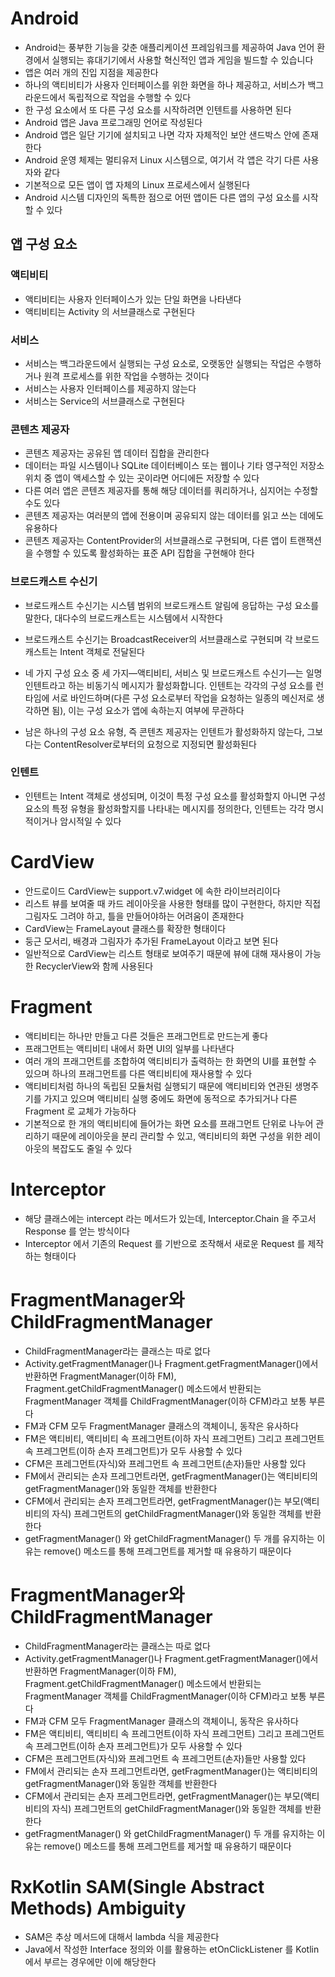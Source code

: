# Android
* Android는 풍부한 기능을 갖춘 애플리케이션 프레임워크를 제공하여 Java 언어 환경에서 실행되는 휴대기기에서 사용할 혁신적인 앱과 게임을 빌드할 수 있습니다
* 앱은 여러 개의 진입 지점을 제공한다
* 하나의 액티비티가 사용자 인터페이스를 위한 화면을 하나 제공하고, 서비스가 백그라운드에서 독립적으로 작업을 수행할 수 있다
* 한 구성 요소에서 또 다른 구성 요소를 시작하려면 인텐트를 사용하면 된다
* Android 앱은 Java 프로그래밍 언어로 작성된다
* Android 앱은 일단 기기에 설치되고 나면 각자 자체적인 보안 샌드박스 안에 존재한다
* Android 운영 체제는 멀티유저 Linux 시스템으로, 여기서 각 앱은 각기 다른 사용자와 같다
* 기본적으로 모든 앱이 앱 자체의 Linux 프로세스에서 실행된다
* Android 시스템 디자인의 독특한 점으로 어떤 앱이든 다른 앱의 구성 요소를 시작할 수 있다

## 앱 구성 요소
### 액티비티
* 액티비티는 사용자 인터페이스가 있는 단일 화면을 나타낸다
* 액티비티는 Activity 의 서브클래스로 구현된다

### 서비스
* 서비스는 백그라운드에서 실행되는 구성 요소로, 오랫동안 실행되는 작업은 수행하거나 원격 프로세스를 위한 작업을 수행하는 것이다
* 서비스는 사용자 인터페이스를 제공하지 않는다
* 서비스는 Service의 서브클래스로 구현된다

### 콘텐츠 제공자
* 콘텐츠 제공자는 공유된 앱 데이터 집합을 관리한다
* 데이터는 파일 시스템이나 SQLite 데이터베이스 또는 웹이나 기타 영구적인 저장소 위치 중 앱이 액세스할 수 있는 곳이라면 어디에든 저장할 수 있다
* 다른 여러 앱은 콘텐츠 제공자를 통해 해당 데이터를 쿼리하거나, 심지어는 수정할 수도 있다
* 콘텐츠 제공자는 여러분의 앱에 전용이며 공유되지 않는 데이터를 읽고 쓰는 데에도 유용하다
* 콘텐츠 제공자는 ContentProvider의 서브클래스로 구현되며, 다른 앱이 트랜잭션을 수행할 수 있도록 활성화하는 표준 API 집합을 구현해야 한다

### 브로드캐스트 수신기
* 브로드캐스트 수신기는 시스템 범위의 브로드캐스트 알림에 응답하는 구성 요소를 말한다, 대다수의 브로드캐스트는 시스템에서 시작한다
* 브로드캐스트 수신기는 BroadcastReceiver의 서브클래스로 구현되며 각 브로드캐스트는 Intent 객체로 전달된다

* 네 가지 구성 요소 중 세 가지—액티비티, 서비스 및 브로드캐스트 수신기—는 일명인텐트라고 하는 비동기식 메시지가 활성화합니다. 인텐트는 각각의 구성 요소를 런타임에 서로 바인드하며(다른 구성 요소로부터 작업을 요청하는 일종의 메신저로 생각하면 됨), 이는 구성 요소가 앱에 속하는지 여부에 무관하다
* 남은 하나의 구성 요소 유형, 즉 콘텐츠 제공자는 인텐트가 활성화하지 않는다, 그보다는 ContentResolver로부터의 요청으로 지정되면 활성화된다

### 인텐트
* 인텐트는 Intent 객체로 생성되며, 이것이 특정 구성 요소를 활성화할지 아니면 구성 요소의 특정 유형을 활성화할지를 나타내는 메시지를 정의한다, 인텐트는 각각 명시적이거나 암시적일 수 있다

# CardView
* 안드로이드 CardView는 support.v7.widget 에 속한 라이브러리이다
* 리스트 뷰를 보여줄 때 카드 레이아웃을 사용한 형태를 많이 구현한다, 하지만 직접 그림자도 그려야 하고, 틀을 만들어야하는 어려움이 존재한다
* CardView는 FrameLayout 클래스를 확장한 형태이다
* 둥근 모서리, 배경과 그림자가 추가된 FrameLayout 이라고 보면 된다
* 일반적으로 CardView는 리스트 형태로 보여주기 때문에 뷰에 대해 재사용이 가능한 RecyclerView와 함께 사용된다

# Fragment
* 액티비티는 하나만 만들고 다른 것들은 프래그먼트로 만드는게 좋다
* 프래그먼트는 액티비티 내에서 화면 UI의 일부를 나타낸다
* 여러 개의 프래그먼트를 조합하여 액티비티가 출력하는 한 화면의 UI를 표현할 수 있으며 하나의 프래그먼트를 다른 액티비티에 재사용할 수 있다
* 액티비티처럼 하나의 독립된 모듈처럼 실행되기 때문에 액티비티와 연관된 생명주기를 가지고 있으며 액티비티 실행 중에도 화면에 동적으로 추가되거나 다른 Fragment 로 교체가 가능하다
* 기본적으로 한 개의 액티비티에 들어가는 화면 요소를 프래그먼트 단위로 나누어 관리하기 때문에 레이아웃을 분리 관리할 수 있고, 액티비티의 화면 구성을 위한 레이아웃의 복잡도도 줄일 수 있다

# Interceptor
* 해당 클래스에는 intercept 라는 메서드가 있는데, Interceptor.Chain 을 주고서 Response 를 얻는 방식이다
* Interceptor 에서 기존의 Request 를 기반으로 조작해서 새로운 Request 를 제작하는 형태이다

# FragmentManager와 ChildFragmentManager
* ChildFragmentManager라는 클래스는 따로 없다
* Activity.getFragmentManager()나 Fragment.getFragmentManager()에서 반환하면 FragmentManager(이하 FM), Fragment.getChildFragmentManager() 메소드에서 반환되는 FragmentManager 객체를 ChildFragmentManager(이하 CFM)라고 보통 부른다
* FM과 CFM 모두 FragmentManager 클래스의 객체이니, 동작은 유사하다
* FM은 액티비티, 액티비티 속 프레그먼트(이하 자식 프레그먼트) 그리고 프레그먼트 속 프레그먼트(이하 손자 프레그먼트)가 모두 사용할 수 있다
* CFM은 프레그먼트(자식)와 프레그먼트 속 프레그먼트(손자)들만 사용할 있다
* FM에서 관리되는 손자 프레그먼트라면, getFragmentManager()는 액티비티의 getFragmentManager()와 동일한 객체를 반환한다
* CFM에서 관리되는 손자 프레그먼트라면, getFragmentManager()는 부모(액티비티의 자식) 프레그먼트의 getChildFragmentManager()와 동일한 객체를 반환한다
* getFragmentManager() 와 getChildFragmentManager() 두 개를 유지하는 이유는 remove() 메소드를 통해 프레그먼트를 제거할 때 유용하기 때문이다

# FragmentManager와 ChildFragmentManager
* ChildFragmentManager라는 클래스는 따로 없다
* Activity.getFragmentManager()나 Fragment.getFragmentManager()에서 반환하면 FragmentManager(이하 FM), Fragment.getChildFragmentManager() 메소드에서 반환되는 FragmentManager 객체를 ChildFragmentManager(이하 CFM)라고 보통 부른다
* FM과 CFM 모두 FragmentManager 클래스의 객체이니, 동작은 유사하다
* FM은 액티비티, 액티비티 속 프레그먼트(이하 자식 프레그먼트) 그리고 프레그먼트 속 프레그먼트(이하 손자 프레그먼트)가 모두 사용할 수 있다
* CFM은 프레그먼트(자식)와 프레그먼트 속 프레그먼트(손자)들만 사용할 있다
* FM에서 관리되는 손자 프레그먼트라면, getFragmentManager()는 액티비티의 getFragmentManager()와 동일한 객체를 반환한다
* CFM에서 관리되는 손자 프레그먼트라면, getFragmentManager()는 부모(액티비티의 자식) 프레그먼트의 getChildFragmentManager()와 동일한 객체를 반환한다
* getFragmentManager() 와 getChildFragmentManager() 두 개를 유지하는 이유는 remove() 메소드를 통해 프레그먼트를 제거할 때 유용하기 때문이다

# RxKotlin SAM(Single Abstract Methods) Ambiguity
* SAM은 추상 메서드에 대해서 lambda 식을 제공한다
* Java에서 작성한 Interface 정의와 이를 활용하는 etOnClickListener 를 Kotlin 에서 부르는 경우에만 이에 해당한다